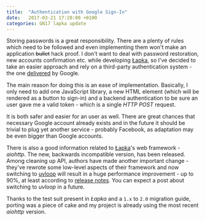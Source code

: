```yaml
---
title:  "Authentication with Google Sign-In"
date:   2017-03-21 17:20:00 +0100
categories: GN17 lapka update
---
```


Storing passwords is a great responsibility. There are a plenty of rules which need to be
followed and even implementing them won't make an application ~~bullet~~ hack proof.
I don't want to deal with password restoration, new accounts confirmation etc. while
developing [Łapka], so I've decided to take an easier approach and rely on a third-party
authentication system - the one [delivered](https://developers.google.com/identity/sign-in/web/)
by Google.

The main reason for doing this is an ease of implementation. Basically, I only need to add
one JavaScript library, a new HTML element (which will be rendered as a button to sign-in)
and a backend authentication to be sure an user gave me a valid token - which is a single
_HTTP POST_ request.

It is both safer and easier for an user as well. There are great chances that necessary
Google account already exists and in the future it should be trivial to plug yet another
service - probably Facebook, as adaptation may be even bigger than Google accounts.

There is also a good information related to [Łapka]'s web framework - _aiohttp_. The new,
backwards incompatible version, has been released. Among cleaning up API, authors have made
another important change - they've rewrote some low-level aspects of their framework and now
switching to [uvloop] will result in a huge performance improvement - up to 90%, at least
according to [release notes](https://github.com/aio-libs/aiohttp/releases/tag/2.0.0). You can
expect a post about switching to _uvloop_ in a future.

Thanks to the test suit present in _Łapka_ and a `1.x` to `2.0` migration guide, porting was
a piece of cake and my project is already using the most recent _aiohttp_ version.

[Łapka]: https://github.com/glujan/lapka
[uvloop]: http://uvloop.readthedocs.io/
